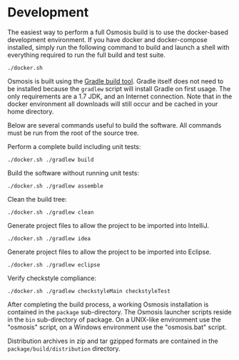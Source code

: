 # Development

The easiest way to perform a full Osmosis build is to use the docker-based
development environment.  If you have docker and docker-compose installed,
simply run the following command to build and launch a shell with everything
required to run the full build and test suite.

    ./docker.sh

Osmosis is built using the [Gradle build tool](http://gradle.org).  Gradle itself
does not need to be installed because the `gradlew` script will install Gradle on
first usage.  The only requirements are a 1.7 JDK, and an Internet connection.
Note that in the docker environment all downloads will still occur and be cached
in your home directory.

Below are several commands useful to build the software.  All commands must be
run from the root of the source tree.

Perform a complete build including unit tests:

    ./docker.sh ./gradlew build

Build the software without running unit tests:

    ./docker.sh ./gradlew assemble

Clean the build tree:
    
    ./docker.sh ./gradlew clean

Generate project files to allow the project to be imported into IntelliJ.

    ./docker.sh ./gradlew idea

Generate project files to allow the project to be imported into Eclipse.

    ./docker.sh ./gradlew eclipse

Verify checkstyle compliance:
    
    ./docker.sh ./gradlew checkstyleMain checkstyleTest

After completing the build process, a working Osmosis installation is contained
in the `package` sub-directory.  The Osmosis launcher scripts reside in the `bin`
sub-directory of package.  On a UNIX-like environment use the "osmosis" script,
on a Windows environment use the "osmosis.bat" script.

Distribution archives in zip and tar gzipped formats are contained in the
`package/build/distribution` directory.
